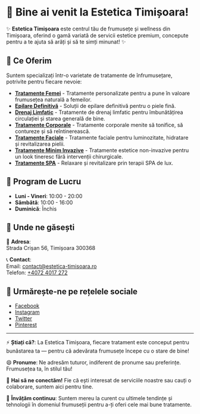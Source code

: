 # 👋 Bine ai venit la Estetica Timișoara!

✨ **Estetica Timișoara** este centrul tău de frumusețe și wellness din Timișoara, oferind o gamă variată de servicii estetice premium, concepute pentru a te ajuta să arăți și să te simți minunat! ✨

## 👀 Ce Oferim

Suntem specializați într-o varietate de tratamente de înfrumusețare, potrivite pentru fiecare nevoie:

- **[Tratamente Femei](https://estetica-timisoara.ro/tratamente-femei/)** - Tratamente personalizate pentru a pune în valoare frumusețea naturală a femeilor.
- **[Epilare Definitivă](https://estetica-timisoara.ro/epilare-definitiva-timisoara/)** - Soluții de epilare definitivă pentru o piele fină.
- **[Drenaj Limfatic](https://estetica-timisoara.ro/drenaj-limfatic-btl-lyphastim/)** - Tratamente de drenaj limfatic pentru îmbunătățirea circulației și starea generală de bine.
- **[Tratamente Corporale](https://estetica-timisoara.ro/tratamente-corporale-femei/)** - Tratamente corporale menite să tonifice, să contureze și să reîntinerească.
- **[Tratamente Faciale](https://estetica-timisoara.ro/tratamente-faciale-femei/)** - Tratamente faciale pentru luminozitate, hidratare și revitalizarea pielii.
- **[Tratamente Minim Invazive](https://estetica-timisoara.ro/tratamente-minim-invazive-femei/)** - Tratamente estetice non-invazive pentru un look tineresc fără intervenții chirurgicale.
- **[Tratamente SPA](https://estetica-timisoara.ro/spa-timisioara/)** - Relaxare și revitalizare prin terapii SPA de lux.

## 📅 Program de Lucru

- **Luni - Vineri**: 10:00 - 20:00  
- **Sâmbătă**: 10:00 - 16:00  
- **Duminică**: Închis

## 📍 Unde ne găsești

📍 **Adresa**:  
Strada Crișan 56, Timișoara 300368

📞 **Contact**:  
Email: [contact@estetica-timisoara.ro](mailto:contact@estetica-timisoara.ro)  
Telefon: [+4072 4017 272](tel:+40724017272)

## 💞️ Urmărește-ne pe rețelele sociale

- [Facebook](https://www.facebook.com/esteticatimisoara)
- [Instagram](https://www.instagram.com/esteticatimisoara/)
- [Twitter](https://x.com/EsteticaTi57715)
- [Pinterest](https://ro.pinterest.com/esteticatimisoara/)

---

⚡ **Știați că?**: La Estetica Timișoara, fiecare tratament este conceput pentru bunăstarea ta — pentru că adevărata frumusețe începe cu o stare de bine!

😄 **Pronume**: Ne adresăm tuturor, indiferent de pronume sau preferințe. Frumusețea ta, în stilul tău!

👋 **Hai să ne conectăm!** Fie că ești interesat de serviciile noastre sau cauți o colaborare, suntem aici pentru tine.

🌱 **Învățăm continuu**: Suntem mereu la curent cu ultimele tendințe și tehnologii în domeniul frumuseții pentru a-ți oferi cele mai bune tratamente.
